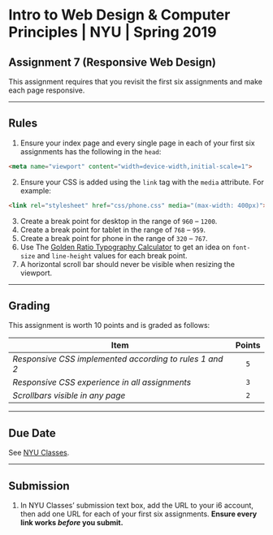 # Intro to Web Design &amp; Computer Principles | NYU | Spring 2019
## Assignment 7 (Responsive Web Design)
This assignment requires that you revisit the first six assignments and make each page responsive.

---

## Rules
1. Ensure your index page and every single page in each of your first six assignments has the following in the `head`:
```html
<meta name="viewport" content="width=device-width,initial-scale=1">
```
2. Ensure your CSS is added using the `link` tag with the `media` attribute. For example:
```html
<link rel="stylesheet" href="css/phone.css" media="(max-width: 400px)">
```
3. Create a break point for desktop in the range of `960` – `1200`.
4. Create a break point for tablet in the range of `768` – `959`.
5. Create a break point for phone in the range of `320` – `767`.
6. Use The [Golden Ratio Typography Calculator](https://grtcalculator.com/) to get an idea on `font-size` and `line-height` values for each break point.
7. A horizontal scroll bar should never be visible when resizing the viewport.

---

## Grading
This assignment is worth 10 points and is graded as follows:

| Item                                                     | Points |
|----------------------------------------------------------|:------:|
| *Responsive CSS implemented according to rules 1 and 2*  | `5`    |
| *Responsive CSS experience in all assignments*           | `3`    |
| *Scrollbars visible in any page*                         | `2`    |

---

## Due Date
See [NYU Classes](https://newclasses.nyu.edu/).

---

## Submission
1. In NYU Classes’ submission text box, add the URL to your i6 account, then add one URL for each of your first six assignments. **Ensure every link works _before_ you submit.**
